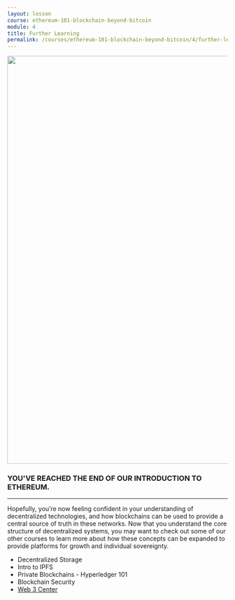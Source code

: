 ```yaml
---
layout: lesson
course: ethereum-101-blockchain-beyond-bitcoin
module: 4
title: Further Learning
permalink: /courses/ethereum-101-blockchain-beyond-bitcoin/4/further-learning/
---
```

<img class="aligncenter size-full wp-image-17007" src="https://theblockchaininstitute.org/wp-content/uploads/2019/11/ConclusionNEW-01.png" alt="" width="2447" height="931" />

<h3>YOU'VE REACHED THE END OF OUR INTRODUCTION TO ETHEREUM.</h3>
<hr />
<span style="font-weight: 400;">Hopefully, you’re now feeling confident in your understanding of decentralized technologies, and how blockchains can be used to provide a central source of truth in these networks. Now that you understand the core structure of decentralized systems, you may want to check out some of our other courses to learn more about how these concepts can be expanded to provide platforms for growth and individual sovereignty.</span>
<ul>
 	<li style="font-weight: 400;"><span style="font-weight: 400;">Decentralized Storage</span></li>
 	<li style="font-weight: 400;"><span style="font-weight: 400;">Intro to IPFS</span></li>
 	<li style="font-weight: 400;"><span style="font-weight: 400;">Private Blockchains - Hyperledger 101</span></li>
 	<li style="font-weight: 400;"><span style="font-weight: 400;">Blockchain Security</span></li>
 	<li style="font-weight: 400;"><a href="http://theblockchaininstitute.org/web3"><span style="font-weight: 400;">Web 3 Center</span></a></li>
</ul>
